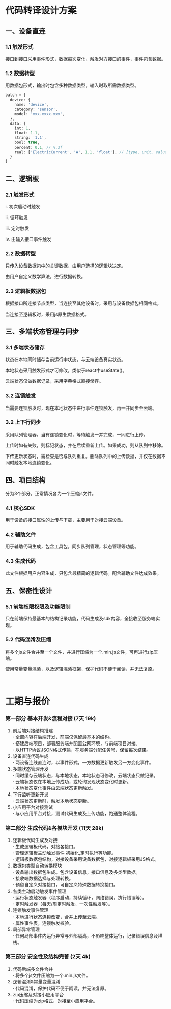 
# 代码转译设计方案

## 一、设备直连

### 1.1 触发形式

接口到接口采用事件形式，数据每次变化，触发对方接口的事件，事件包含数据。


### 1.2 数据转型

用数据包形式，输出时包含多种数据类型，输入时取所需数据类型。

```ts
batch = {
  device: {
    name: 'device',
    category: 'sensor',
    model: 'xxx.xxxx.xxx',
  },
  data: {
    int: 1, 
    float: 1.1,
    string: '1.1',
    bool: true, 
    percent: 0.1, // %.3f
    real: ['ElectricCurrent', 'A', 1.1, 'float'], // [type, unit, value, jsType]
  }
}
```


## 二、逻辑板

### 2.1 触发形式

i. 初次启动时触发

ii. 循环触发

iii. 定时触发

iv. 由输入接口事件触发


### 2.2 数据转型

只传入设备数据包中的关键数据，由用户选择的逻辑块决定。

由用户自定义数学算法，进行数据转换。


### 2.3 逻辑板数据包

根据接口所连接节点类型，当连接至其他设备时，采用与设备数据包相同格式。

当连接至逻辑板时，采用js原生数据格式。


## 三、多端状态管理与同步

### 3.1 多端状态储存

状态在本地同时储存当前运行中状态，与云端设备真实状态。

本地状态采用触发形式才可修改，类似于react中useState()。

云端状态仅做数据记录，采用字典格式直接储存。


### 3.2 连锁触发

当需要连锁触发时，现在本地状态中进行事件连锁触发，再一并同步至云端。


### 3.2 上下行同步

采用队列管理器。当有连锁变化时，等待触发一并完成，一同进行上传。

上传时如有失败，则标记状态，并在后续重新上传。如果成功，则从队列中移除。

下传更新状态时，需检查是否与队列重复。删除队列中的上传数据，并仅在数据不同时触发本地连锁变化。


## 四、项目结构

分为3个部分。正常情况各为一个压缩js文件。

### 4.1 核心SDK

用于设备的接口属性的上传与下载，主要用于对接云端设备。

### 4.2 辅助文件

用于辅助代码生成，包含工具包，同步队列管理，状态管理等功能。

### 4.3 生成代码

此文件根据用户内容生成，只包含最精简的逻辑代码。配合辅助文件达成效果。


## 五、保密性设计

### 5.1 前端权限权限及功能限制

只在前端保持最基本的结构记录功能，代码生成及sdk内容，全接收至服务端实现。

### 5.2 代码混淆及压缩

将多个js文件合并至一个文件，并进行压缩为一个.min.js文件，可再进行zip压缩。

使用常量变量混淆，以及逻辑混淆框架，保护代码不便于阅读，并无法复原。

<br/>

# 工期与报价

### 第一部分 基本开发&流程对接 (7天 19k)

1. 前后端对接结构搭建
</br> · 全部内容在后端开发，前端仅保留最基本的结构。
</br> · 搭建后端项目，部署服务端并配置公网环境，与前端项目对接。
</br> · 以HTTP协议JSON格式传输，在服务端分配任务号，保留每次结果。
2. 设备直连代码生成
</br> · 两设备连线直连时，以事件形式，一方数据更新触发另一方变化事件。
3. 多端状态管理开发
</br> · 同时缓存云端状态，与本地状态，本地状态可修改，云端状态只做记录。
</br> · 云端状态仅在本地上传成功，或轮询发现状态变化时更新。
</br> · 本地状态变化事件由云端状态更新触发。
4. 下行监听更新开发
</br> · 云端状态更新时，触发本地状态更新。
5. 小应用平台对接测试
</br> · 与小应用平台对接，测试代码生成及上传功能，跑通整体流程。

### 第二部分 生成代码&各模块开发 (11天 28k)

1. 逻辑板代码生成及对接
</br> · 生成逻辑板代码，对接各接口。
</br> · 管理逻辑板主动触发事件 初始化,定时执行等功能。
</br> · 逻辑板数据包结构，对接设备采用设备数据包，对接逻辑板采用JS格式。
2. 数据包类型自动转换模块
</br> · 设备输出数据包生成。包含设备信息，接口信息及多类型数据。
</br> · 接收端数据选择与处理转换。
</br> · 预留自定义对接接口，可自定义特殊数据转换接口。
3. 各类主动启动触发事件管理
</br> · 运行状态触发器（程序启动，持续循环，网络错误，执行错误等）。
</br> · 定时触发器（每天/周定时触发，一次性触发等）。
4. 连锁触发事件管理
</br> · 本地进行状态连锁改变，合并上传至云端。
</br> · 属性事件表，连锁触发校验。
5. 局部异常管理
</br> · 任何局部事件内运行异常与外部隔离，不影响整体运行，记录错误信息及堆栈。

### 第三部分 安全性及结构完善 (2天 4k)

1. 代码后端多文件合并
</br> · 将多个js文件压缩为一个.min.js文件。
2. 逻辑混淆&常量变量混淆
</br> · 代码混淆，保护代码不便于阅读，并无法复原。
3. zip压缩及对接小应用平台
</br> · 代码压缩为zip格式，对接至小应用平台。

<br/>
<br/>
<br/>
